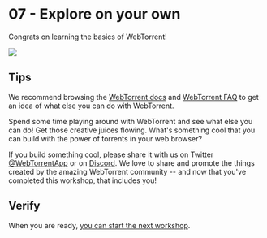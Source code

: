 # 07 - Explore on your own

Congrats on learning the basics of WebTorrent!

![](07.gif)

## Tips

We recommend browsing the [WebTorrent docs](https://webtorrent.io/docs) and [WebTorrent FAQ](https://webtorrent.io/faq) to get an idea of what else you can do with WebTorrent.

Spend some time playing around with WebTorrent and see what else you can do! Get those creative juices flowing. What's something cool that you can build with the power of torrents in your web browser?

If you build something cool, please share it with us on Twitter [@WebTorrentApp](https://twitter.com/WebTorrentApp) or on [Discord](https://discord.gg/cnXkm4Z). We love to share and promote the things created by the amazing WebTorrent community -- and now that you've completed this workshop, that includes you!

## Verify

When you are ready, [you can start the next workshop](..).
